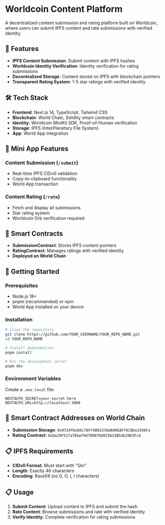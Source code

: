 # Worldcoin Content Platform

A decentralized content submission and rating platform built on Worldcoin, where users can submit IPFS content and rate submissions with verified identity.

## 🤝 Features

- **IPFS Content Submission**: Submit content with IPFS hashes
- **Worldcoin Identity Verification**: Identity verification for rating submissions
- **Decentralized Storage**: Content stored on IPFS with blockchain pointers
- **Transparent Rating System**: 1-5 star ratings with verified identity

## 🛠️ Tech Stack

- **Frontend**: Next.js 14, TypeScript, Tailwind CSS
- **Blockchain**: World Chain, Solidity smart contracts
- **Identity**: Worldcoin MiniKit SDK, Proof-of-Human verification
- **Storage**: IPFS (InterPlanetary File System)
- **App**: World App integration

## 📱 Mini App Features

### Content Submission (`/submit`)
- Real-time IPFS CIDv0 validation
- Copy-to-clipboard functionality
- World App transaction

### Content Rating (`/rate`)
- Fetch and display all submissions
- Star rating system
- Worldcoin Orb verification required

## 🤖 Smart Contracts

- **SubmissionContract**: Stores IPFS content pointers
- **RatingContract**: Manages ratings with verified identity
- **Deployed on World Chain**

## 🚀 Getting Started

### Prerequisites
- Node.js 18+ 
- pnpm (recommended) or npm
- World App installed on your device

### Installation

```bash
# Clone the repository
git clone https://github.com/YOUR_USERNAME/YOUR_REPO_NAME.git
cd YOUR_REPO_NAME

# Install dependencies
pnpm install

# Run the development server
pnpm dev
```

### Environment Variables

Create a `.env.local` file:

```env
NEXTAUTH_SECRET=your-secret-here
NEXTAUTH_URL=http://localhost:3000
```

## 🔗 Smart Contract Addresses on World Chain

- **Submission Storage**: `0x9724fbeb6C78F74B9237AdA99EAFf819Da1936Fa`
- **Rating Contract**: `0xDa29F517a7EbeF9478987b8025653B54E29D3Fc6`

## 📋 IPFS Requirements

- **CIDv0 Format**: Must start with "Qm"
- **Length**: Exactly 46 characters
- **Encoding**: Base58 (no 0, O, I, l characters)

## 📋 Usage

1. **Submit Content**: Upload content to IPFS and submit the hash
2. **Rate Content**: Browse submissions and rate with verified identity
3. **Verify Identity**: Complete verification for rating submissions